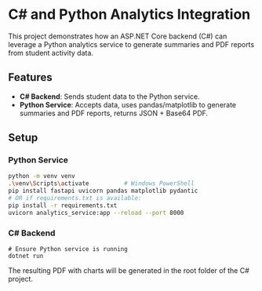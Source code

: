 # C# and Python Analytics Integration

This project demonstrates how an ASP.NET Core backend (C#) can leverage a Python analytics service to generate summaries and PDF reports from student activity data.

## Features
- **C# Backend**: Sends student data to the Python service.  
- **Python Service**: Accepts data, uses pandas/matplotlib to generate summaries and PDF reports, returns JSON + Base64 PDF.

## Setup

### Python Service
```bash
python -m venv venv
.\venv\Scripts\activate          # Windows PowerShell
pip install fastapi uvicorn pandas matplotlib pydantic
# OR if requirements.txt is available:
pip install -r requirements.txt
uvicorn analytics_service:app --reload --port 8000
```

### C# Backend
```
# Ensure Python service is running
dotnet run
```

The resulting PDF with charts will be generated in the root folder of the C# project.
